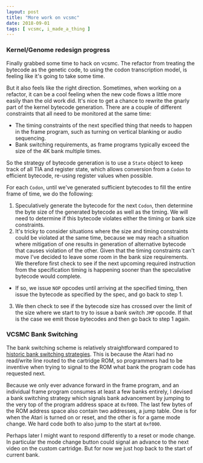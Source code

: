 ```yaml
---
layout: post
title: "More work on vcsmc"
date: 2018-09-01
tags: [ vcsmc, i_made_a_thing ]
---
```


### Kernel/Genome redesign progress

Finally grabbed some time to hack on vcsmc. The refactor from treating the
bytecode as the genetic code, to using the codon transcription model, is feeling
like it's going to take some time.

But it also feels like the right direction. Sometimes, when working on a
refactor, it can be a cool feeling when the new code flows a little more
easily than the old work did. It's nice to get a chance to rewrite the gnarly
part of the kernel bytecode generation. There are a couple of different
constraints that all need to be monitored at the same time:

* The timing constraints of the next specified thing that needs to happen in
  the frame program, such as turning on vertical blanking or audio sequencing.
* Bank switching requirements, as frame programs typically exceed the size of
  the 4K bank multiple times.

So the strategy of bytecode generation is to use a `State` object to keep
track of all TIA and register state, which allows conversion from a `Codon`
to efficient bytecode, re-using register values when possible.

For each `Codon`, until we've generated sufficient bytecodes to fill the
entire frame of time, we do the following:

1. Speculatively generate the bytecode for the next `Codon`, then determine
  the byte size of the generated bytecode as well as the timing. We will need
  to determine if this bytecode violates either the timing or bank size
  constraints.
2. It's tricky to consider situations where the size and timing constraints
  could be violated at the same time, because we may reach a situation where
  mitigation of one results in generation of alternative bytecode that causes
  violation of the other. Given that the timing constraints can't move I've
  decided to leave some room in the bank size requirements. We therefore first
  check to see if the next upcoming required instruction from the specification
  timing is happening sooner than the speculative bytecode would complete.
  * If so, we issue `NOP` opcodes until arriving at the specified timing, then
    issue the bytecode as specified by the spec, and go back to step 1.
3. We then check to see if the bytecode size has crossed over the limit of the
  size where we start to try to issue a bank switch `JMP` opcode. If that
  is the case we emit those bytecodes and then go back to step 1 again.

### VCSMC Bank Switching

The bank switching scheme is relatively straightforward compared to
[historic bank switching strategies](http://www.classic-games.com/atari2600/bankswitch.html).
This is because the Atari had no read/write line routed to the cartridge ROM,
so programmers had to be inventive when trying to signal to the ROM what bank
the program code has requested next.

Because we only ever advance forward in the frame program, and an individual
frame program consumes at least a few banks entirely, I devised a bank switching
strategy which signals bank advancement by jumping to the very top of the
program address space at `0xf000`. The last few bytes of the ROM address space
also contain two addresses, a jump table. One is for when the Atari is turned
on or reset, and the other is for a game mode change. We hard code both to
also jump to the start at `0xf000`.

Perhaps later I might want to respond differently to a reset or mode change.
In particular the mode change button could signal an advance to the next
video on the custom cartridge. But for now we just hop back to the start of
current bank.
